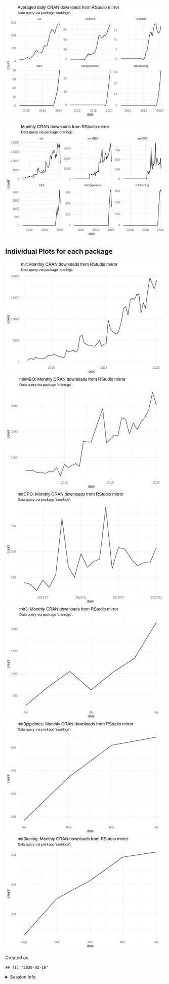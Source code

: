 
![](README_files/figure-gfm/unnamed-chunk-2-1.png)<!-- -->

![](README_files/figure-gfm/unnamed-chunk-3-1.png)<!-- -->

## Individual Plots for each package

![](README_files/figure-gfm/unnamed-chunk-4-1.png)<!-- -->![](README_files/figure-gfm/unnamed-chunk-4-2.png)<!-- -->![](README_files/figure-gfm/unnamed-chunk-4-3.png)<!-- -->![](README_files/figure-gfm/unnamed-chunk-4-4.png)<!-- -->![](README_files/figure-gfm/unnamed-chunk-4-5.png)<!-- -->![](README_files/figure-gfm/unnamed-chunk-4-6.png)<!-- -->

Created on

    ## [1] "2020-02-18"

<details>

<summary>Session Info</summary>

``` r
sessionInfo()
```

    ## R version 3.6.2 (2017-01-27)
    ## Platform: x86_64-pc-linux-gnu (64-bit)
    ## Running under: Ubuntu 16.04.6 LTS
    ## 
    ## Matrix products: default
    ## BLAS:   /home/travis/R-bin/lib/R/lib/libRblas.so
    ## LAPACK: /home/travis/R-bin/lib/R/lib/libRlapack.so
    ## 
    ## locale:
    ##  [1] LC_CTYPE=en_US.UTF-8       LC_NUMERIC=C              
    ##  [3] LC_TIME=en_US.UTF-8        LC_COLLATE=en_US.UTF-8    
    ##  [5] LC_MONETARY=en_US.UTF-8    LC_MESSAGES=en_US.UTF-8   
    ##  [7] LC_PAPER=en_US.UTF-8       LC_NAME=C                 
    ##  [9] LC_ADDRESS=C               LC_TELEPHONE=C            
    ## [11] LC_MEASUREMENT=en_US.UTF-8 LC_IDENTIFICATION=C       
    ## 
    ## attached base packages:
    ## [1] stats     graphics  grDevices utils     datasets  methods   base     
    ## 
    ## other attached packages:
    ## [1] lubridate_1.7.4 dplyr_0.8.4     ggplot2_3.2.1   magrittr_1.5   
    ## 
    ## loaded via a namespace (and not attached):
    ##  [1] Rcpp_1.0.3       compiler_3.6.2   pillar_1.4.3     git2r_0.26.1    
    ##  [5] tools_3.6.2      digest_0.6.24    jsonlite_1.6.1   evaluate_0.14   
    ##  [9] memoise_1.1.0    lifecycle_0.1.0  tibble_2.1.3     gtable_0.3.0    
    ## [13] pkgconfig_2.0.3  rlang_0.4.4      cli_2.0.1        curl_4.3        
    ## [17] yaml_2.2.0       xfun_0.11        httr_1.4.1       withr_2.1.2     
    ## [21] stringr_1.4.0    knitr_1.26       cranlogs_2.1.1   askpass_1.1     
    ## [25] grid_3.6.2       tidyselect_1.0.0 glue_1.3.1       R6_2.4.1        
    ## [29] fansi_0.4.1      rmarkdown_2.1    farver_2.0.3     purrr_0.3.3     
    ## [33] tic_0.4.0        scales_1.1.0     htmltools_0.4.0  assertthat_0.2.1
    ## [37] colorspace_1.4-1 labeling_0.3     stringi_1.4.6    openssl_1.4.1   
    ## [41] lazyeval_0.2.2   munsell_0.5.0    crayon_1.3.4

</details>
